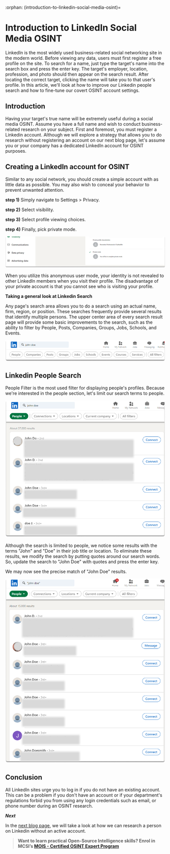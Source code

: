 :orphan:
(introduction-to-linkedin-social-media-osint)=

# Introduction to LinkedIn Social Media OSINT

LinkedIn is the most widely used business-related social networking site in the modern world. Before viewing any data, users must first register a free profile on the site. To search for a name, just type the target's name into the search box and press the enter key. The target's employer, location, profession, and photo should then appear on the search result. After locating the correct target, clicking the name will take you to that user's profile. In this article, we'll look at how to improve our Linkedin people search and how to fine-tune our covert OSINT account settings.

## Introduction

Having your target's true name will be extremely useful during a social media OSINT. Assume you have a full name and wish to conduct business-related research on your subject. First and foremost, you must register a Linkedin account. Although we will explore a strategy that allows you to do research without registering an account on our next blog page, let's assume you or your company has a dedicated LinkedIn account for OSINT purposes.

## Creating a LinkedIn account for OSINT

Similar to any social network, you should create a simple account with as little data as possible. You may also wish to conceal your behavior to prevent unwanted attention.

**step 1)** Simply navigate to Settings > Privacy.

**step 2)** Select visibility.

**step 3)** Select profile viewing choices.

**step 4)** Finally, pick private mode.

![alt text](images/linkedin-social-media-osint-65.png)

When you utilize this anonymous user mode, your identity is not revealed to other LinkedIn members when you visit their profile. The disadvantage of your private account is that you cannot see who is visiting your profile.

**Taking a general look at Linkedin Search**

Any page's search area allows you to do a search using an actual name, firm, region, or position. These searches frequently provide several results that identify multiple persons. The upper center area of every search result page will provide some basic improvements to the search, such as the ability to filter by People, Posts, Companies, Groups, Jobs, Schools, and Events.

![alt text](images/linkedin-social-media-osint-62.png)

## Linkedin People Search

People Filter is the most used filter for displaying people's profiles. Because we're interested in the people section, let's limit our search terms to people.

![alt text](images/Group-9.png)

Although the search is limited to people, we notice some results with the terms "John" and "Doe" in their job title or location. To eliminate these results, we modify the search by putting quotes around our search words. So, update the search to "John Doe" with quotes and press the enter key.

We may now see the precise match of "John Doe" results.

![alt text](images/Group-8.png)

## Conclusion

All LinkedIn sites urge you to log in if you do not have an existing account. This can be a problem if you don't have an account or if your department's regulations forbid you from using any login credentials such as email, or phone number during an OSINT research.

**_Next_**

In the [next blog page](circumventing-linkedin-login-prompt-for-anonymous-osint), we will take a look at how we can research a person on Linkedin without an active account.

> **Want to learn practical Open-Source Intelligence skills? Enrol in MCSI’s [MOIS - Certified OSINT Expert Program](https://www.mosse-institute.com/certifications/mois-certified-osint-expert.html)**
